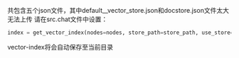 共包含五个json文件，其中default__vector_store.json和docstore.json文件太大无法上传
请在src.chat文件中设置：

```python
index = get_vector_index(nodes=nodes, store_path=store_path, use_store=False)
```
vector-index将会自动保存至当前目录
